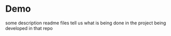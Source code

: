 # Demo

some description
readme files tell us what is being done in the project being developed in that repo
